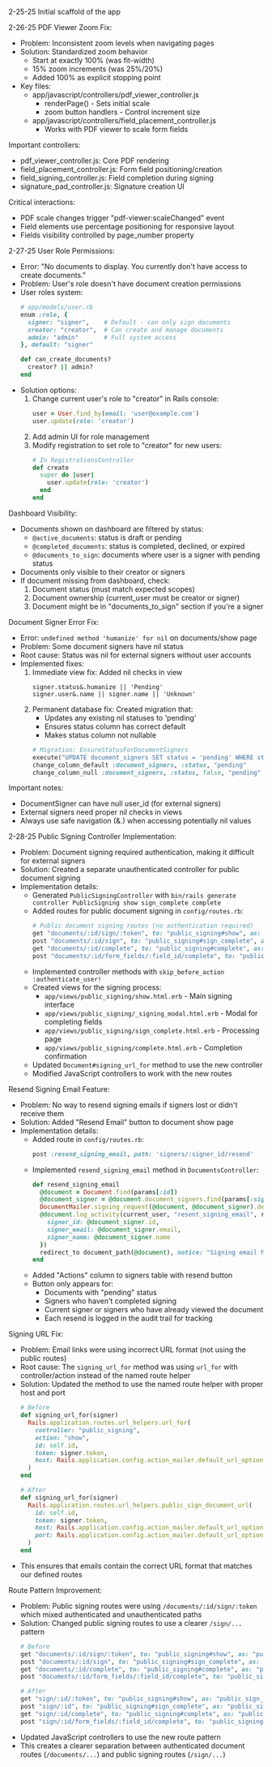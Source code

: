 2-25-25
Initial scaffold of the app

2-26-25
PDF Viewer Zoom Fix:
- Problem: Inconsistent zoom levels when navigating pages
- Solution: Standardized zoom behavior
  - Start at exactly 100% (was fit-width)
  - 15% zoom increments (was 25%/20%)
  - Added 100% as explicit stopping point
- Key files:
  - app/javascript/controllers/pdf_viewer_controller.js
    - renderPage() - Sets initial scale
    - zoom button handlers - Control increment size
  - app/javascript/controllers/field_placement_controller.js
    - Works with PDF viewer to scale form fields

Important controllers:
- pdf_viewer_controller.js: Core PDF rendering
- field_placement_controller.js: Form field positioning/creation
- field_signing_controller.js: Field completion during signing
- signature_pad_controller.js: Signature creation UI

Critical interactions:
- PDF scale changes trigger "pdf-viewer:scaleChanged" event
- Field elements use percentage positioning for responsive layout
- Fields visibility controlled by page_number property

2-27-25
User Role Permissions:
- Error: "No documents to display. You currently don't have access to create documents."
- Problem: User's role doesn't have document creation permissions
- User roles system:
  ```ruby
  # app/models/user.rb
  enum :role, {
    signer: "signer",    # Default - can only sign documents
    creator: "creator",  # Can create and manage documents
    admin: "admin"       # Full system access
  }, default: "signer"
  
  def can_create_documents?
    creator? || admin?
  end
  ```
- Solution options:
  1. Change current user's role to "creator" in Rails console:
     ```ruby
     user = User.find_by(email: 'user@example.com')
     user.update(role: 'creator')
     ```
  2. Add admin UI for role management
  3. Modify registration to set role to "creator" for new users:
     ```ruby
     # In RegistrationsController
     def create
       super do |user|
         user.update(role: 'creator')
       end
     end
     ```

Dashboard Visibility:
- Documents shown on dashboard are filtered by status:
  - `@active_documents`: status is draft or pending
  - `@completed_documents`: status is completed, declined, or expired
  - `@documents_to_sign`: documents where user is a signer with pending status
- Documents only visible to their creator or signers
- If document missing from dashboard, check:
  1. Document status (must match expected scopes)
  2. Document ownership (current_user must be creator or signer)
  3. Document might be in "documents_to_sign" section if you're a signer

Document Signer Error Fix:
- Error: `undefined method 'humanize' for nil` on documents/show page
- Problem: Some document signers have nil status 
- Root cause: Status was nil for external signers without user accounts
- Implemented fixes:
  1. Immediate view fix: Added nil checks in view
     ```erb
     signer.status&.humanize || 'Pending'
     signer.user&.name || signer.name || 'Unknown'
     ```
  2. Permanent database fix: Created migration that:
     - Updates any existing nil statuses to 'pending'
     - Ensures status column has correct default
     - Makes status column not nullable
     ```ruby
     # Migration: EnsureStatusForDocumentSigners
     execute("UPDATE document_signers SET status = 'pending' WHERE status IS NULL")
     change_column_default :document_signers, :status, "pending"
     change_column_null :document_signers, :status, false, "pending"
     ```

Important notes:
- DocumentSigner can have null user_id (for external signers)
- External signers need proper nil checks in views
- Always use safe navigation (&.) when accessing potentially nil values

2-28-25
Public Signing Controller Implementation:
- Problem: Document signing required authentication, making it difficult for external signers
- Solution: Created a separate unauthenticated controller for public document signing
- Implementation details:
  - Generated `PublicSigningController` with `bin/rails generate controller PublicSigning show sign_complete complete`
  - Added routes for public document signing in `config/routes.rb`:
    ```ruby
    # Public document signing routes (no authentication required)
    get "documents/:id/sign/:token", to: "public_signing#show", as: "public_sign_document"
    post "documents/:id/sign", to: "public_signing#sign_complete", as: "public_sign_complete"
    get "documents/:id/complete", to: "public_signing#complete", as: "public_sign_complete_view"
    post "documents/:id/form_fields/:field_id/complete", to: "public_signing#complete_field", as: "public_complete_field"
    ```
  - Implemented controller methods with `skip_before_action :authenticate_user!`
  - Created views for the signing process:
    - `app/views/public_signing/show.html.erb` - Main signing interface
    - `app/views/public_signing/_signing_modal.html.erb` - Modal for completing fields
    - `app/views/public_signing/sign_complete.html.erb` - Processing page
    - `app/views/public_signing/complete.html.erb` - Completion confirmation
  - Updated `Document#signing_url_for` method to use the new controller
  - Modified JavaScript controllers to work with the new routes

Resend Signing Email Feature:
- Problem: No way to resend signing emails if signers lost or didn't receive them
- Solution: Added "Resend Email" button to document show page
- Implementation details:
  - Added route in `config/routes.rb`:
    ```ruby
    post :resend_signing_email, path: 'signers/:signer_id/resend'
    ```
  - Implemented `resend_signing_email` method in `DocumentsController`:
    ```ruby
    def resend_signing_email
      @document = Document.find(params[:id])
      @document_signer = @document.document_signers.find(params[:signer_id])
      DocumentMailer.signing_request(@document, @document_signer).deliver_later
      @document.log_activity(current_user, "resent_signing_email", request, {
        signer_id: @document_signer.id,
        signer_email: @document_signer.email,
        signer_name: @document_signer.name
      })
      redirect_to document_path(@document), notice: "Signing email has been resent to #{@document_signer.name} (#{@document_signer.email})."
    end
    ```
  - Added "Actions" column to signers table with resend button
  - Button only appears for:
    - Documents with "pending" status
    - Signers who haven't completed signing
    - Current signer or signers who have already viewed the document
    - Each resend is logged in the audit trail for tracking

Signing URL Fix:
- Problem: Email links were using incorrect URL format (not using the public routes)
- Root cause: The `signing_url_for` method was using `url_for` with controller/action instead of the named route helper
- Solution: Updated the method to use the named route helper with proper host and port
  ```ruby
  # Before
  def signing_url_for(signer)
    Rails.application.routes.url_helpers.url_for(
      controller: "public_signing",
      action: "show",
      id: self.id,
      token: signer.token,
      host: Rails.application.config.action_mailer.default_url_options[:host]
    )
  end
  
  # After
  def signing_url_for(signer)
    Rails.application.routes.url_helpers.public_sign_document_url(
      id: self.id,
      token: signer.token,
      host: Rails.application.config.action_mailer.default_url_options[:host],
      port: Rails.application.config.action_mailer.default_url_options[:port]
    )
  end
  ```
- This ensures that emails contain the correct URL format that matches our defined routes

Route Pattern Improvement:
- Problem: Public signing routes were using `/documents/:id/sign/:token` which mixed authenticated and unauthenticated paths
- Solution: Changed public signing routes to use a clearer `/sign/...` pattern
  ```ruby
  # Before
  get "documents/:id/sign/:token", to: "public_signing#show", as: "public_sign_document"
  post "documents/:id/sign", to: "public_signing#sign_complete", as: "public_sign_complete"
  get "documents/:id/complete", to: "public_signing#complete", as: "public_sign_complete_view"
  post "documents/:id/form_fields/:field_id/complete", to: "public_signing#complete_field", as: "public_complete_field"
  
  # After
  get "sign/:id/:token", to: "public_signing#show", as: "public_sign_document"
  post "sign/:id", to: "public_signing#sign_complete", as: "public_sign_complete"
  get "sign/:id/complete", to: "public_signing#complete", as: "public_sign_complete_view"
  post "sign/:id/form_fields/:field_id/complete", to: "public_signing#complete_field", as: "public_complete_field"
  ```
- Updated JavaScript controllers to use the new route pattern
- This creates a clearer separation between authenticated document routes (`/documents/...`) and public signing routes (`/sign/...`)

